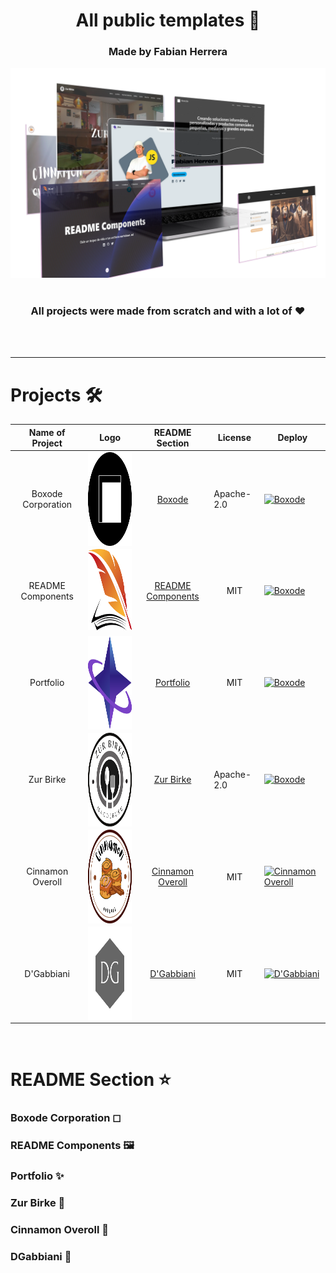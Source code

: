 <div align='center'>
  <h1>All public templates 🎨</h1>
  <h3>Made by Fabian Herrera</h3>
  
  <img src='https://raw.githubusercontent.com/FabianHMzz/all-templates/main/public/mockup.webp' />
</div>

<br />

<h3 align='center'>All projects were made from scratch and with a lot of ❤</h3>

<br /><br />

---

# Projects 🛠

<div align='center'>

| Name of Project | Logo | README Section | License |  Deploy |
|-----------------|------|----------------|---------|---------|
| <div align='center'>Boxode Corporation</div> | <img height='150em' align='center' src='https://raw.githubusercontent.com/FabianHMzz/all-templates/main/public/Logos/Boxode-circle-logo.png' /> | <div align='center'>[Boxode](https://github.com/FabianHMzz/all-templates#boxode-corporation-)</div> | Apache-2.0 | [![Boxode](https://img.shields.io/badge/Deploy-000000?style=for-the-badge&logo=vercel&logoColor=white)](https://boxode.org/) |
| <div align='center'>README Components</div> | <img height='130em' src='https://raw.githubusercontent.com/FabianHMzz/all-templates/main/public/Logos/RCL.png' /> | <div align='center'>[README Components](https://github.com/FabianHMzz/all-templates#readme-components-)</div> | <div align='center'>MIT</div> | [![Boxode](https://img.shields.io/badge/Deploy-000000?style=for-the-badge&logo=vercel&logoColor=white)](https://readme-components.wiki/) |
| <div align='center'>Portfolio</div> | <img height='150em' align='center' src='https://raw.githubusercontent.com/FabianHMzz/all-templates/main/public/Logos/FH.png' /> | <div align='center'>[Portfolio](https://github.com/FabianHMzz/all-templates#portfolio-)</div> | <div align='center'>MIT</div> | [![Boxode](https://img.shields.io/badge/Deploy-000000?style=for-the-badge&logo=vercel&logoColor=white)](https://fabianhmz.dev/) |
| <div align='center'>Zur Birke</div> | <img height='150em' align='center' src='https://raw.githubusercontent.com/FabianHMzz/all-templates/2c7da9e8436107677f311a26b920556a0d30967c/public/Logos/zur-birke.svg' /> | <div align='center'>[Zur Birke](https://github.com/FabianHMzz/all-templates#zur-birke-)</div> | Apache-2.0 | [![Boxode](https://img.shields.io/badge/Deploy-000000?style=for-the-badge&logo=vercel&logoColor=white)](https://zur-birke.vercel.app/) |
| <div align='center'>Cinnamon Overoll</div> | <img height='150em' align='center' src='https://raw.githubusercontent.com/FabianHMzz/all-templates/main/public/Logos/COR-logo.webp' /> | <div align='center'>[Cinnamon Overoll](https://github.com/FabianHMzz/all-templates#cinnamon-overoll-)</div> | <div align='center'>MIT</div> | [![Cinnamon Overoll](https://img.shields.io/badge/Deploy-000000?style=for-the-badge&logo=vercel&logoColor=white)](https://cinnamon-overoll.vercel.app/) |
| <div align='center'>D'Gabbiani</div> | <img height='150em' align='center' src='https://raw.githubusercontent.com/FabianHMzz/all-templates/main/public/Logos/Gabbiani.png' /> | <div align='center'>[D'Gabbiani](https://github.com/FabianHMzz/all-templates#dgabbiani-)</div> | <div align='center'>MIT</div> | [![D'Gabbiani](https://img.shields.io/badge/Deploy-000000?style=for-the-badge&logo=github&logoColor=white)](https://fabianhmzz.github.io/D-Gabbiani-Trajes/) |


</div>

<br />

# README Section ⭐

### Boxode Corporation ◻
### README Components 🖼
### Portfolio ✨
### Zur Birke 🥙
### Cinnamon Overoll 🥞
### DGabbiani 🧥
